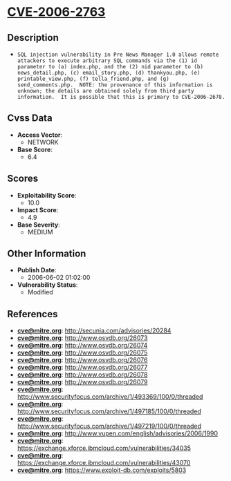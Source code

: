 
# [CVE-2006-2763](https://cve.mitre.org/cgi-bin/cvename.cgi?name=CVE-2006-2763)

## Description

- `SQL injection vulnerability in Pre News Manager 1.0 allows remote attackers to execute arbitrary SQL commands via the (1) id parameter to (a) index.php, and the (2) nid parameter to (b) news_detail.php, (c) email_story.php, (d) thankyou.php, (e) printable_view.php, (f) tella_friend.php, and (g) send_comments.php.  NOTE: the provenance of this information is unknown; the details are obtained solely from third party information.  It is possible that this is primary to CVE-2006-2678.`

## Cvss Data

- **Access Vector**:
  - NETWORK
- **Base Score**:
  - 6.4

## Scores

- **Exploitability Score**:
  - 10.0
- **Impact Score**:
  - 4.9
- **Base Severity**:
  - MEDIUM

## Other Information

- **Publish Date**:
  - 2006-06-02 01:02:00
- **Vulnerability Status**:
  - Modified

## References

- **cve@mitre.org**: http://secunia.com/advisories/20284
- **cve@mitre.org**: http://www.osvdb.org/26073
- **cve@mitre.org**: http://www.osvdb.org/26074
- **cve@mitre.org**: http://www.osvdb.org/26075
- **cve@mitre.org**: http://www.osvdb.org/26076
- **cve@mitre.org**: http://www.osvdb.org/26077
- **cve@mitre.org**: http://www.osvdb.org/26078
- **cve@mitre.org**: http://www.osvdb.org/26079
- **cve@mitre.org**: http://www.securityfocus.com/archive/1/493369/100/0/threaded
- **cve@mitre.org**: http://www.securityfocus.com/archive/1/497185/100/0/threaded
- **cve@mitre.org**: http://www.securityfocus.com/archive/1/497219/100/0/threaded
- **cve@mitre.org**: http://www.vupen.com/english/advisories/2006/1990
- **cve@mitre.org**: https://exchange.xforce.ibmcloud.com/vulnerabilities/34035
- **cve@mitre.org**: https://exchange.xforce.ibmcloud.com/vulnerabilities/43070
- **cve@mitre.org**: https://www.exploit-db.com/exploits/5803
